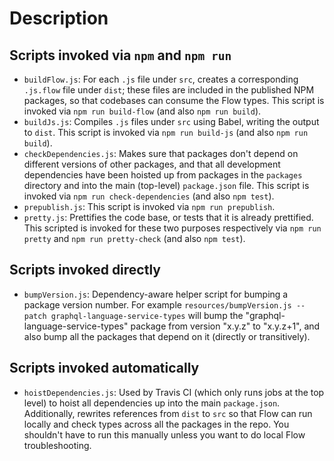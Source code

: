 # Description

## Scripts invoked via `npm` and `npm run`

- `buildFlow.js`: For each `.js` file under `src`, creates a corresponding `.js.flow` file under `dist`; these files are included in the published NPM packages, so that codebases can consume the Flow types. This script is invoked via `npm run build-flow` (and also `npm run build`).
- `buildJs.js`: Compiles `.js` files under `src` using Babel, writing the output to `dist`. This script is invoked via `npm run build-js` (and also `npm run build`).
- `checkDependencies.js`: Makes sure that packages don't depend on different versions of other packages, and that all development dependencies have been hoisted up from packages in the `packages` directory and into the main (top-level) `package.json` file. This script is invoked via `npm run check-dependencies` (and also `npm test`).
- `prepublish.js`: This script is invoked via `npm run prepublish`.
- `pretty.js`: Prettifies the code base, or tests that it is already prettified. This scripted is invoked for these two purposes respectively via `npm run pretty` and `npm run pretty-check` (and also `npm test`).

## Scripts invoked directly

- `bumpVersion.js`: Dependency-aware helper script for bumping a package version number. For example `resources/bumpVersion.js --patch graphql-language-service-types` will bump the "graphql-language-service-types" package from version "x.y.z" to "x.y.z+1", and also bump all the packages that depend on it (directly or transitively).


## Scripts invoked automatically

- `hoistDependencies.js`: Used by Travis CI (which only runs jobs at the top level) to hoist all dependencies up into the main `package.json`. Additionally, rewrites references from `dist` to `src` so that Flow can run locally and check types across all the packages in the repo. You shouldn't have to run this manually unless you want to do local Flow troubleshooting.
